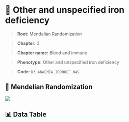 # 🧪 Other and unspecified iron deficiency

> **Root:** Mendelian Randomization

> **Chapter:** 3  

> **Chapter name:** Blood and immune

> **Phenotype:** Other and unspecified iron deficiency  

> **Code:** `D3_ANAEMIA_IRONDEF_NAS`

## 🧬 Mendelian Randomization  

<img src="/MR/Figures/Forward/D3_ANAEMIA_IRONDEF_NAS.png"/>

## 📊 Data Table

<CsvTableMRF src="/MR/Data/Forward/D3_ANAEMIA_IRONDEF_NAS.csv"/>
